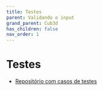 ```yaml
---
title: Testes
parent: Validando o input
grand_parent: Cub3d
has_children: false
nav_order: 1
---
```


# Testes

- [Repositório com casos de testes](https://github.com/mlaraki/cub3D_leaks_maps_tester)